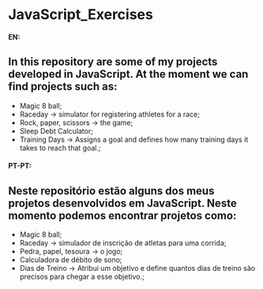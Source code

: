 # JavaScript_Exercises
#### **EN**:
## In this repository are some of my projects developed in JavaScript. At the moment we can find projects such as:
  - Magic 8 ball;
  - Raceday -> simulator for registering athletes for a race;
  - Rock, paper, scissors -> the game;
  - Sleep Debt Calculator;
  - Training Days -> Assigns a goal and defines how many training days it takes to reach that goal.;

#### **PT-PT**:
## Neste repositório estão alguns dos meus projetos desenvolvidos em JavaScript. Neste momento podemos encontrar projetos como:
  - Magic 8 ball;
  - Raceday -> simulador de inscrição de atletas para uma corrida;
  - Pedra, papel, tesoura -> o jogo;
  - Calculadora de débito de sono;
  - Dias de Treino -> Atribui um objetivo e define quantos dias de treino são precisos para chegar a esse objetivo.;
